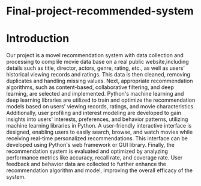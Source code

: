 # Final-project-recommended-system
# Introduction 
Our project is a movel recommendation system with data collection and processing to complile movie data base on a real public website,including details such as title, director, actors, genre, rating, etc., as well as users' historical viewing records and ratings. This data is then cleaned, removing duplicates and handling missing values. Next, appropriate recommendation algorithms, such as content-based, collaborative filtering, and deep learning, are selected and implemented. Python's machine learning and deep learning libraries are utilized to train and optimize the recommendation models based on users' viewing records, ratings, and movie characteristics. Additionally, user profiling and interest modeling are developed to gain insights into users' interests, preferences, and behavior patterns, utilizing machine learning libraries in Python. A user-friendly interactive interface is designed, enabling users to easily search, browse, and watch movies while receiving real-time personalized recommendations. This interface can be developed using Python's web framework or GUI library. Finally, the recommendation system is evaluated and optimized by analyzing performance metrics like accuracy, recall rate, and coverage rate. User feedback and behavior data are collected to further enhance the recommendation algorithm and model, improving the overall efficacy of the system. 
